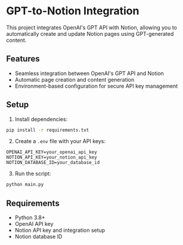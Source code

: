 # GPT-to-Notion Integration

This project integrates OpenAI's GPT API with Notion, allowing you to automatically create and update Notion pages using GPT-generated content.

## Features
- Seamless integration between OpenAI's GPT API and Notion
- Automatic page creation and content generation
- Environment-based configuration for secure API key management

## Setup
1. Install dependencies:
```bash
pip install -r requirements.txt
```

2. Create a `.env` file with your API keys:
```
OPENAI_API_KEY=your_openai_api_key
NOTION_API_KEY=your_notion_api_key
NOTION_DATABASE_ID=your_database_id
```

3. Run the script:
```bash
python main.py
```

## Requirements
- Python 3.8+
- OpenAI API key
- Notion API key and integration setup
- Notion database ID
